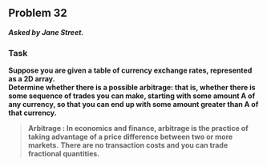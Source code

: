 ## Problem 32
***Asked by Jane Street.***
### Task
**Suppose you are given a table of currency exchange rates, represented as a 2D array.**  
**Determine whether there is a possible arbitrage: that is, whether there is some sequence of trades you can make, starting with some amount A of any currency, so that you can end up with some amount greater than A of that currency.**  
>**Arbitrage : In economics and finance, arbitrage is the practice of taking advantage of a price difference between two or more markets.**
**There are no transaction costs and you can trade fractional quantities.**

